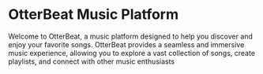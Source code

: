 ﻿# OtterBeat Music Platform

Welcome to OtterBeat, a music platform designed to help you discover and enjoy your favorite songs. OtterBeat provides a seamless and immersive music experience, allowing you to explore a vast collection of songs, create playlists, and connect with other music enthusiasts
